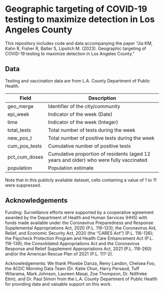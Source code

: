 # Geographic targeting of COVID-19 testing to maximize detection in Los Angeles County 

This repository includes code and data accompanying the paper “Jia KM, Kahn R, Fisher R, Balter S, Lipsitch M. (2023). Geographic targeting of COVID-19 testing to maximize detection in Los Angeles County.”

## Data
Testing and vaccination data are from L.A. County Department of Public Health. 

| Field	        | Description   |
| ------------- | ------------- |
| geo_merge  | Identifier of the city/community |
| epi_week	 | Indicator of the week (Date) |
| time	| Indicator of the week (Integer) |
| total_tests	| Total number of tests during the week |
| new_pos_t	| Total number of positive tests during the week |
| cum_pos_tests |	Cumulative number of positive tests |
| pct_cum_doses	| Cumulative proportion of residents (aged 12 years and older) who were fully vaccinated | 
| population	 | Population estimate |

Note that in this publicly available dataset, cells containing a value of 1 to 11 were suppressed.

## Acknowledgements

Funding: Surveillance efforts were supported by a cooperative agreement awarded by the Department of Health and Human Services (HHS) with funds made available under the Coronavirus Preparedness and Response Supplemental Appropriations Act, 2020 (P.L. 116-123); the Coronavirus Aid, Relief, and Economic Security Act, 2020 (the “CARES Act”) (P.L. 116-136); the Paycheck Protection Program and Health Care Enhancement Act (P.L. 116-139); the Consolidated Appropriations Act and the Coronavirus Response and Relief Supplement Appropriations Act, 2021 (P.L. 116-260) and/or the American Rescue Plan of 2021 (P.L. 117-2). 

Acknowledgements: We thank Phoebe Danza, Remy Landon, Chelsea Foo, the ACDC Morning Data Team (Dr. Katie Chun, Harry Persaud, Tuff Witarama, Mark Johnson, Laureen Masai, Zoe Thompson, Dr. Ndifreke Etim), and Dr. Paul Simon from the L.A. County Department of Public Health for providing data and valuable support on this work.
